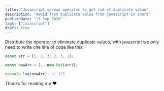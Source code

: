 ```yaml
---
title: "Javascript spread operator to get rid of duplicate value"
description: "Avoid from duplicate value from javascript in short"
publishDate: "13 Sep 2020"
tags: ["javascript"]
draft: true
---
```


Distribute the operator to eliminate duplicate values, with javascript we only need to write one line of code like this:

```javascript
const arr = [1, 2, 3, 2, 3, 1];

const newArr = [...new Set(arr)];

console.log(newArr); // 123
```

Thanks for reading me ❤️
